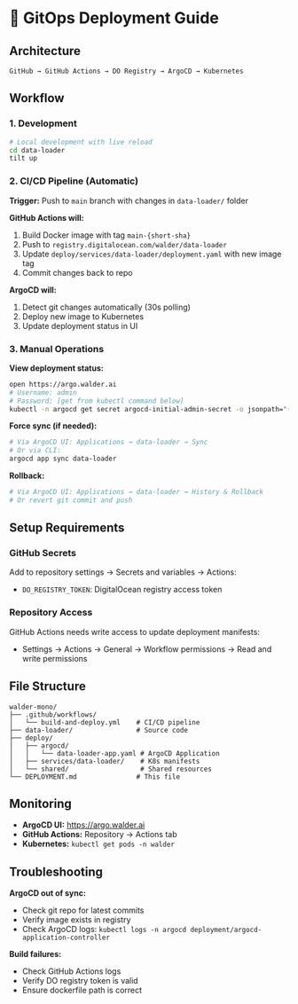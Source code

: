 # 🚀 GitOps Deployment Guide

## Architecture

```
GitHub → GitHub Actions → DO Registry → ArgoCD → Kubernetes
```

## Workflow

### 1. Development
```bash
# Local development with live reload
cd data-loader
tilt up
```

### 2. CI/CD Pipeline (Automatic)

**Trigger:** Push to `main` branch with changes in `data-loader/` folder

**GitHub Actions will:**
1. Build Docker image with tag `main-{short-sha}`
2. Push to `registry.digitalocean.com/walder/data-loader`
3. Update `deploy/services/data-loader/deployment.yaml` with new image tag
4. Commit changes back to repo

**ArgoCD will:**
1. Detect git changes automatically (30s polling)
2. Deploy new image to Kubernetes
3. Update deployment status in UI

### 3. Manual Operations

**View deployment status:**
```bash
open https://argo.walder.ai
# Username: admin
# Password: [get from kubectl command below]
kubectl -n argocd get secret argocd-initial-admin-secret -o jsonpath="{.data.password}" | base64 -d
```

**Force sync (if needed):**
```bash
# Via ArgoCD UI: Applications → data-loader → Sync
# Or via CLI:
argocd app sync data-loader
```

**Rollback:**
```bash
# Via ArgoCD UI: Applications → data-loader → History & Rollback
# Or revert git commit and push
```

## Setup Requirements

### GitHub Secrets
Add to repository settings → Secrets and variables → Actions:

- `DO_REGISTRY_TOKEN`: DigitalOcean registry access token

### Repository Access
GitHub Actions needs write access to update deployment manifests:
- Settings → Actions → General → Workflow permissions → Read and write permissions

## File Structure

```
walder-mono/
├── .github/workflows/
│   └── build-and-deploy.yml    # CI/CD pipeline
├── data-loader/                # Source code
├── deploy/
│   ├── argocd/
│   │   └── data-loader-app.yaml # ArgoCD Application
│   ├── services/data-loader/    # K8s manifests
│   └── shared/                  # Shared resources
└── DEPLOYMENT.md               # This file
```

## Monitoring

- **ArgoCD UI:** https://argo.walder.ai
- **GitHub Actions:** Repository → Actions tab
- **Kubernetes:** `kubectl get pods -n walder`

## Troubleshooting

**ArgoCD out of sync:**
- Check git repo for latest commits
- Verify image exists in registry
- Check ArgoCD logs: `kubectl logs -n argocd deployment/argocd-application-controller`

**Build failures:**
- Check GitHub Actions logs
- Verify DO registry token is valid
- Ensure dockerfile path is correct